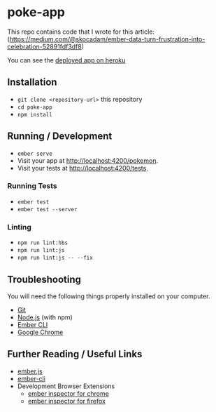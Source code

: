 # poke-app
This repo contains code that I wrote for this article:
(https://medium.com/@skocadam/ember-data-turn-frustration-into-celebration-52891fdf3df8)

You can see the [deployed app on heroku](https://ember-data-poke-app.herokuapp.com/pokemon)


## Installation
* `git clone <repository-url>` this repository
* `cd poke-app`
* `npm install`


## Running / Development
* `ember serve`
* Visit your app at [http://localhost:4200/pokemon](http://localhost:4200/pokemon).
* Visit your tests at [http://localhost:4200/tests](http://localhost:4200/tests).


### Running Tests
* `ember test`
* `ember test --server`


### Linting
* `npm run lint:hbs`
* `npm run lint:js`
* `npm run lint:js -- --fix`


## Troubleshooting
You will need the following things properly installed on your computer.

* [Git](https://git-scm.com/)
* [Node.js](https://nodejs.org/) (with npm)
* [Ember CLI](https://ember-cli.com/)
* [Google Chrome](https://google.com/chrome/)


## Further Reading / Useful Links
* [ember.js](https://emberjs.com/)
* [ember-cli](https://ember-cli.com/)
* Development Browser Extensions
  * [ember inspector for chrome](https://chrome.google.com/webstore/detail/ember-inspector/bmdblncegkenkacieihfhpjfppoconhi)
  * [ember inspector for firefox](https://addons.mozilla.org/en-US/firefox/addon/ember-inspector/)
